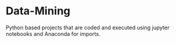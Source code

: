 # Data-Mining
Python based projects that are coded and executed using jupyter notebooks and Anaconda for imports.
